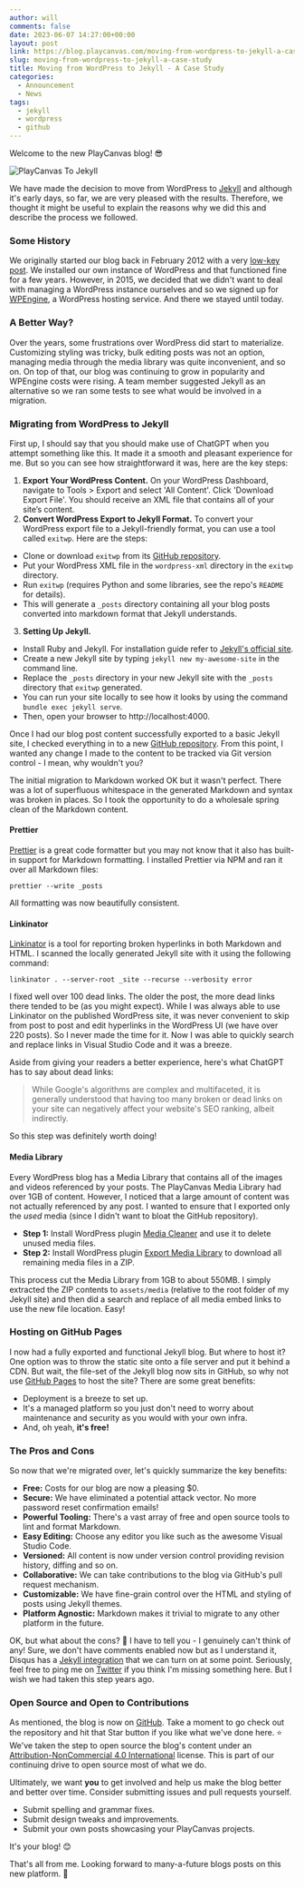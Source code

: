 ```yaml
---
author: will
comments: false
date: 2023-06-07 14:27:00+00:00
layout: post
link: https://blog.playcanvas.com/moving-from-wordpress-to-jekyll-a-case-study/
slug: moving-from-wordpress-to-jekyll-a-case-study
title: Moving from WordPress to Jekyll - A Case Study
categories:
  - Announcement
  - News
tags:
  - jekyll
  - wordpress
  - github
---
```


Welcome to the new PlayCanvas blog! 😎

![PlayCanvas To Jekyll](/img/playcanvas-to-jekyll.png)

We have made the decision to move from WordPress to [Jekyll](https://jekyllrb.com/) and although it's early days, so far, we are very pleased with the results. Therefore, we thought it might be useful to explain the reasons why we did this and describe the process we followed.

### Some History

We originally started our blog back in February 2012 with a very [low-key post](https://blog.playcanvas.com/hello-world/). We installed our own instance of WordPress and that functioned fine for a few years. However, in 2015, we decided that we didn't want to deal with managing a WordPress instance ourselves and so we signed up for [WPEngine](https://wpengine.com/), a WordPress hosting service. And there we stayed until today.

### A Better Way?

Over the years, some frustrations over WordPress did start to materialize. Customizing styling was tricky, bulk editing posts was not an option, managing media through the media library was quite inconvenient, and so on. On top of that, our blog was continuing to grow in popularity and WPEngine costs were rising. A team member suggested Jekyll as an alternative so we ran some tests to see what would be involved in a migration.

### Migrating from WordPress to Jekyll

First up, I should say that you should make use of ChatGPT when you attempt something like this. It made it a smooth and pleasant experience for me. But so you can see how straightforward it was, here are the key steps:

1. **Export Your WordPress Content.** On your WordPress Dashboard, navigate to Tools > Export and select 'All Content'. Click 'Download Export File'. You should receive an XML file that contains all of your site’s content.
2. **Convert WordPress Export to Jekyll Format.** To convert your WordPress export file to a Jekyll-friendly format, you can use a tool called `exitwp`. Here are the steps:
  - Clone or download `exitwp` from its [GitHub repository](https://github.com/thomasf/exitwp).
  - Put your WordPress XML file in the `wordpress-xml` directory in the `exitwp` directory.
  - Run `exitwp` (requires Python and some libraries, see the repo's `README` for details).
  - This will generate a `_posts` directory containing all your blog posts converted into markdown format that Jekyll understands.
3. **Setting Up Jekyll.**
  - Install Ruby and Jekyll. For installation guide refer to [Jekyll's official site](https://jekyllrb.com/docs/installation/).
  - Create a new Jekyll site by typing `jekyll new my-awesome-site` in the command line.
  - Replace the `_posts` directory in your new Jekyll site with the `_posts` directory that `exitwp` generated.
  - You can run your site locally to see how it looks by using the command `bundle exec jekyll serve`.
  - Then, open your browser to http://localhost:4000.

Once I had our blog post content successfully exported to a basic Jekyll site, I checked everything in to a new [GitHub repository](https://github.com/playcanvas/blog). From this point, I wanted any change I made to the content to be tracked via Git version control - I mean, why wouldn't you?

The initial migration to Markdown worked OK but it wasn't perfect. There was a lot of superfluous whitespace in the generated Markdown and syntax was broken in places. So I took the opportunity to do a wholesale spring clean of the Markdown content.

#### Prettier

[Prettier](https://prettier.io/) is a great code formatter but you may not know that it also has built-in support for Markdown formatting. I installed Prettier via NPM and ran it over all Markdown files:

```shell
prettier --write _posts
```

All formatting was now beautifully consistent.

#### Linkinator

[Linkinator](https://github.com/JustinBeckwith/linkinator) is a tool for reporting broken hyperlinks in both Markdown and HTML. I scanned the locally generated Jekyll site with it using the following command:

```shell
linkinator . --server-root _site --recurse --verbosity error
```

I fixed well over 100 dead links. The older the post, the more dead links there tended to be (as you might expect). While I was always able to use Linkinator on the published WordPress site, it was never convenient to skip from post to post and edit hyperlinks in the WordPress UI (we have over 220 posts). So I never made the time for it. Now I was able to quickly search and replace links in Visual Studio Code and it was a breeze.

Aside from giving your readers a better experience, here's what ChatGPT has to say about dead links:

> While Google's algorithms are complex and multifaceted, it is generally understood that having too many broken or dead links on your site can negatively affect your website's SEO ranking, albeit indirectly.

So this step was definitely worth doing!

#### Media Library

Every WordPress blog has a Media Library that contains all of the images and videos referenced by your posts. The PlayCanvas Media Library had over 1GB of content. However, I noticed that a large amount of content was not actually referenced by any post. I wanted to ensure that I exported only the _used_ media (since I didn't want to bloat the GitHub repository).

- **Step 1:** Install WordPress plugin [Media Cleaner](https://wordpress.org/plugins/media-cleaner/) and use it to delete unused media files.
- **Step 2:** Install WordPress plugin [Export Media Library](https://wordpress.org/plugins/export-media-library/) to download all remaining media files in a ZIP.

This process cut the Media Library from 1GB to about 550MB. I simply extracted the ZIP contents to `assets/media` (relative to the root folder of my Jekyll site) and then did a search and replace of all media embed links to use the new file location. Easy!

### Hosting on GitHub Pages

I now had a fully exported and functional Jekyll blog. But where to host it? One option was to throw the static site onto a file server and put it behind a CDN. But wait, the file-set of the Jekyll blog now sits in GitHub, so why not use [GitHub Pages](https://pages.github.com/) to host the site? There are some great benefits:

- Deployment is a breeze to set up.
- It's a managed platform so you just don't need to worry about maintenance and security as you would with your own infra.
- And, oh yeah, **it's free!**

### The Pros and Cons

So now that we're migrated over, let's quickly summarize the key benefits:

- **Free:** Costs for our blog are now a pleasing $0.
- **Secure:** We have eliminated a potential attack vector. No more password reset confirmation emails!
- **Powerful Tooling:** There's a vast array of free and open source tools to lint and format Markdown.
- **Easy Editing:** Choose any editor you like such as the awesome Visual Studio Code.
- **Versioned:** All content is now under version control providing revision history, diffing and so on.
- **Collaborative:** We can take contributions to the blog via GitHub's pull request mechanism.
- **Customizable:** We have fine-grain control over the HTML and styling of posts using Jekyll themes.
- **Platform Agnostic:** Markdown makes it trivial to migrate to any other platform in the future.

OK, but what about the cons? 🤔 I have to tell you - I genuinely can't think of any! Sure, we don't have comments enabled now but as I understand it, Disqus has a [Jekyll integration](https://help.disqus.com/en/articles/1935528-jekyll-installation-instructions) that we can turn on at some point. Seriously, feel free to ping me on [Twitter](https://twitter.com/willeastcott/) if you think I'm missing something here. But I wish we had taken this step years ago.

### Open Source and Open to Contributions

As mentioned, the blog is now on [GitHub](https://github.com/playcanvas/blog). Take a moment to go check out the repository and hit that Star button if you like what we've done here. ⭐ We've taken the step to open source the blog's content under an [Attribution-NonCommercial 4.0 International](https://github.com/playcanvas/blog/blob/main/LICENSE.md) license. This is part of our continuing drive to open source most of what we do.

Ultimately, we want **you** to get involved and help us make the blog better and better over time. Consider submitting issues and pull requests yourself.

- Submit spelling and grammar fixes.
- Submit design tweaks and improvements.
- Submit your own posts showcasing your PlayCanvas projects.

It's your blog! 😊

That's all from me. Looking forward to many-a-future blogs posts on this new platform. 👋
